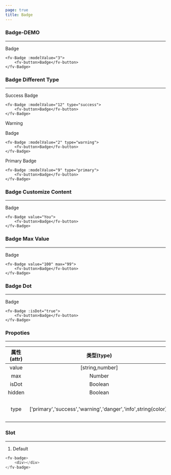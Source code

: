 ```yaml
---
page: true
title: Badge
--- 
```

### Badge-DEMO
---

<ClientOnly>
<fv-Badge :modelValue="3">
<fv-button>Badge</fv-button>
</fv-Badge>
</ClientOnly>

```vue
<fv-Badge :modelValue="3">
    <fv-button>Badge</fv-button>
</fv-Badge>
```

### Badge Different Type
---

Success
<ClientOnly>
<fv-Badge :modelValue="12" type="success">
<fv-button>Badge</fv-button>
</fv-Badge>
</ClientOnly>

```vue
<fv-Badge :modelValue="12" type="success">
    <fv-button>Badge</fv-button>
</fv-Badge>
```

Warning

<ClientOnly>
<fv-Badge :modelValue="2" type="warning">
<fv-button>Badge</fv-button>
</fv-Badge>
</ClientOnly>

```vue
<fv-Badge :modelValue="2" type="warning">
    <fv-button>Badge</fv-button>
</fv-Badge>
```

Primary
<ClientOnly>
<fv-Badge :modelValue="9" type="primary">
<fv-button>Badge</fv-button>
</fv-Badge>
</ClientOnly>

```vue
<fv-Badge :modelValue="9" type="primary">
    <fv-button>Badge</fv-button>
</fv-Badge>
```

### Badge Customize Content
---
<ClientOnly>
<fv-Badge value="You">
<fv-button>Badge</fv-button>
</fv-Badge>
</ClientOnly>

```vue
<fv-Badge value="You">
    <fv-button>Badge</fv-button>
</fv-Badge>
```

### Badge Max Value
---
<ClientOnly>
<fv-Badge value="100" max="99">
<fv-button>Badge</fv-button>
</fv-Badge>
</ClientOnly>

```vue
<fv-Badge value="100" max="99">
    <fv-button>Badge</fv-button>
</fv-Badge>
```

### Badge Dot
---
<ClientOnly>
<fv-Badge :isDot="true">
<fv-button>Badge</fv-button>
</fv-Badge>
</ClientOnly>

```vue
<fv-Badge :isDot="true">
    <fv-button>Badge</fv-button>
</fv-Badge>
```



### Propoties
---
| 属性(attr) |                          类型(type)                           | 必填(required) | 默认值(default) |         说明(statement)         |
|:----------:|:-------------------------------------------------------------:|:--------------:|:---------------:|:-------------------------------:|
|   value    |                        [string,number]                        |      Yes       |       N/A       |                                 |
|    max     |                           Number                            |       No       |    Infinity     |                                 |
|   isDot    |                           Boolean                           |       No       |      false      |                                 |
|   hidden   |                           Boolean                           |       No       |      false      |                                 |
|    type    | ['primary','success','warning','danger','info',string(color)] |       No       |     default     | `Badge`类型, 可以输入颜色字符串 |

### Slot
---
1. Default

```javascript
<fv-badge>
    <div></div>
</fv-badge>
```